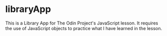 # libraryApp

This is a Library App for The Odin Project's JavaScript lesson. It requires the use of JavaScript objects to practice what I have learned in the lesson.
